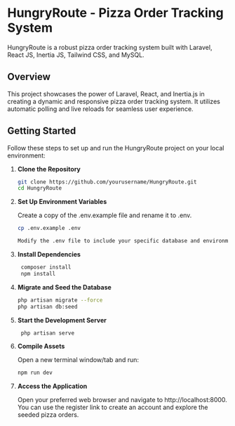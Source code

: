 # HungryRoute - Pizza Order Tracking System

HungryRoute is a robust pizza order tracking system built with Laravel, React JS, Inertia JS, Tailwind CSS, and MySQL.

## Overview

This project showcases the power of Laravel, React, and Inertia.js in creating a dynamic and responsive pizza order tracking system. It utilizes automatic polling and live reloads for seamless user experience.

## Getting Started

Follow these steps to set up and run the HungryRoute project on your local environment:

1. **Clone the Repository**

   ```bash
   git clone https://github.com/yourusername/HungryRoute.git
   cd HungryRoute

2. **Set Up Environment Variables**

   Create a copy of the .env.example file and rename it to .env.

   ```bash
   cp .env.example .env

   Modify the .env file to include your specific database and environment configurations.

3. **Install Dependencies**

   ```bash
    composer install
    npm install

4. **Migrate and Seed the Database**

   ```bash
   php artisan migrate --force
   php artisan db:seed

5. **Start the Development Server**

   ```bash
    php artisan serve

6. **Compile Assets**

   Open a new terminal window/tab and run:

   ```bash
   npm run dev

7. **Access the Application**

   Open your preferred web browser and navigate to http://localhost:8000. You can use the register link to create an account and explore the seeded pizza orders.
   
